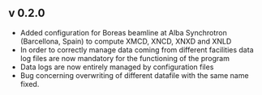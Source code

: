 v 0.2.0
-------
- Added configuration for Boreas beamline at Alba Synchrotron (Barcellona, Spain) to compute XMCD, XNCD, XNXD and XNLD
- In order to correctly manage data coming from different facilities data log files are now mandatory for the functioning of the program
- Data logs are now entirely managed by configuration files
- Bug concerning overwriting of different datafile with the same name fixed.
